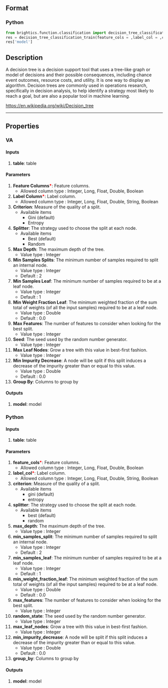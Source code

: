 ## Format
### Python
```python
from brightics.function.classification import decision_tree_classification_train
res = decision_tree_classification_train(feature_cols = ,label_col = ,criterion = ,splitter = ,max_depth = ,min_samples_split = ,min_samples_leaf = ,min_weight_fraction_leaf = ,max_features = ,random_state = ,max_leaf_nodes = ,min_impurity_decrease = ,group_by = )
res['model']
```

## Description
A decision tree is a decision support tool that uses a tree-like graph or model of decisions and their possible consequences, including chance event outcomes, resource costs, and utility. It is one way to display an algorithm. Decision trees are commonly used in operations research, specifically in decision analysis, to help identify a strategy most likely to reach a goal, but are also a popular tool in machine learning.

https://en.wikipedia.org/wiki/Decision_tree

---

## Properties
### VA
#### Inputs
1. **table**: table

#### Parameters
1. **Feature Columns**<b style="color:red">*</b>: Feature columns.
   - Allowed column type : Integer, Long, Float, Double, Boolean
2. **Label Column**<b style="color:red">*</b>: Label column.
   - Allowed column type : Integer, Long, Float, Double, String, Boolean
3. **Criterion**: Measure of the quality of a split.
   - Available items
      - Gini (default)
      - Entropy
4. **Splitter**: The strategy used to choose the split at each node.
   - Available items
      - Best (default)
      - Random
5. **Max Depth**: The maximum depth of the tree.
   - Value type : Integer
6. **Min Samples Splits**: The minimum number of samples required to split an internal node.
   - Value type : Integer
   - Default : 2
7. **Min Samples Leaf**: The minimum number of samples required to be at a leaf node.
   - Value type : Integer
   - Default : 1
8. **Min Weight Fraction Leaf**: The minimum weighted fraction of the sum total of weights (of all the input samples) required to be at a leaf node.
   - Value type : Double
   - Default : 0.0
9. **Max Features**: The number of features to consider when looking for the best split.
   - Value type : Integer
10. **Seed**: The seed used by the random number generator.
    - Value type : Integer
11. **Max Leaf Nodes**: Grow a tree with this value in best-first fashion.
    - Value type : Integer
12. **Min Impurity Decrease**: A node will be split if this split induces a decrease of the impurity greater than or equal to this value.
    - Value type : Double
    - Default : 0.0
13. **Group By**: Columns to group by

#### Outputs
1. **model**: model

### Python
#### Inputs
1. **table**: table

#### Parameters
1. **feature_cols**<b style="color:red">*</b>: Feature columns.
   - Allowed column type : Integer, Long, Float, Double, Boolean
2. **label_col**<b style="color:red">*</b>: Label column.
   - Allowed column type : Integer, Long, Float, Double, String, Boolean
3. **criterion**: Measure of the quality of a split.
   - Available items
      - gini (default)
      - entropy
4. **splitter**: The strategy used to choose the split at each node.
   - Available items
      - best (default)
      - random
5. **max_depth**: The maximum depth of the tree.
   - Value type : Integer
6. **min_samples_split**: The minimum number of samples required to split an internal node.
   - Value type : Integer
   - Default : 2
7. **min_samples_leaf**: The minimum number of samples required to be at a leaf node.
   - Value type : Integer
   - Default : 1
8. **min_weight_fraction_leaf**: The minimum weighted fraction of the sum total of weights (of all the input samples) required to be at a leaf node.
   - Value type : Double
   - Default : 0.0
9. **max_features**: The number of features to consider when looking for the best split.
   - Value type : Integer
10. **random_state**: The seed used by the random number generator.
    - Value type : Integer
11. **max_leaf_nodes**: Grow a tree with this value in best-first fashion.
    - Value type : Integer
12. **min_impurity_decrease**: A node will be split if this split induces a decrease of the impurity greater than or equal to this value.
    - Value type : Double
    - Default : 0.0
13. **group_by**: Columns to group by

#### Outputs
1. **model**: model

